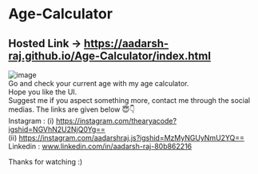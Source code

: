 # Age-Calculator

## Hosted Link -> https://aadarsh-raj.github.io/Age-Calculator/index.html
![image](https://github.com/Aadarsh-Raj/Age-Calculator/assets/74525154/bc3bb6c0-b190-4869-a58a-e35029adcd19)
<br>
Go and check your current age with my age calculator. <br>
Hope you like the UI. <br>
Suggest me if you aspect something more, contact me through the social medias. The links are given below 😇👇 <br>
Instagram : (i) https://instagram.com/thearyacode?igshid=NGVhN2U2NjQ0Yg== <br>
            (ii) https://instagram.com/aadarshraj.js?igshid=MzMyNGUyNmU2YQ== <br>
Linkedin : www.linkedin.com/in/aadarsh-raj-80b862216 <br>

Thanks for watching :)
